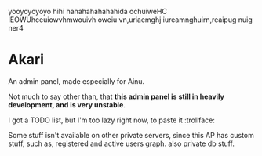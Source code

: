 yooyoyoyoyo hihi hahahahahahahida ochuiweHC IEOWUhceuiowvhmwouivh oweiu vn,uriaemghj iureamnghuirn,reaipug nuig ner4

# Akari
An admin panel, made especially for Ainu.

Not much to say other than, that **this admin panel is still in heavily development, and is very unstable**.

I got a TODO list, but I'm too lazy right now, to paste it :trollface:

Some stuff isn't available on other private servers, since this AP has custom stuff, such as, registered and active users graph. also private db stuff.
